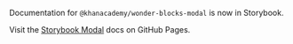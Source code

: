 Documentation for `@khanacademy/wonder-blocks-modal` is now in Storybook.

Visit the [Storybook
Modal](https://khan.github.io/wonder-blocks/?path=/docs/modal) docs on GitHub
Pages.